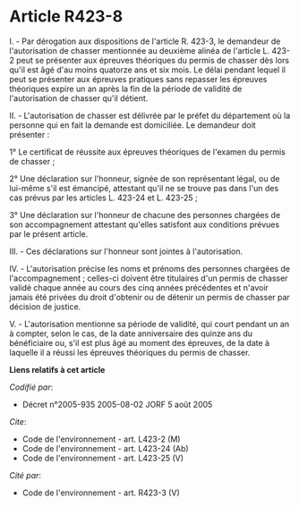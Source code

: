 # Article R423-8

I. - Par dérogation aux dispositions de l'article R. 423-3, le demandeur de l'autorisation de chasser mentionnée au deuxième
alinéa de l'article L. 423-2 peut se présenter aux épreuves théoriques du permis de chasser dès lors qu'il est âgé d'au moins
quatorze ans et six mois. Le délai pendant lequel il peut se présenter aux épreuves pratiques sans repasser les épreuves
théoriques expire un an après la fin de la période de validité de l'autorisation de chasser qu'il détient.

II. - L'autorisation de chasser est délivrée par le préfet du département où la personne qui en fait la demande est
domiciliée. Le demandeur doit présenter :

1° Le certificat de réussite aux épreuves théoriques de l'examen du permis de chasser ;

2° Une déclaration sur l'honneur, signée de son représentant légal, ou de lui-même s'il est émancipé, attestant qu'il ne se
trouve pas dans l'un des cas prévus par les articles L. 423-24 et L. 423-25 ;

3° Une déclaration sur l'honneur de chacune des personnes chargées de son accompagnement attestant qu'elles satisfont aux
conditions prévues par le présent article.

III. - Ces déclarations sur l'honneur sont jointes à l'autorisation.

IV. - L'autorisation précise les noms et prénoms des personnes chargées de l'accompagnement ; celles-ci doivent être
titulaires d'un permis de chasser validé chaque année au cours des cinq années précédentes et n'avoir jamais été privées du
droit d'obtenir ou de détenir un permis de chasser par décision de justice.

V. - L'autorisation mentionne sa période de validité, qui court pendant un an à compter, selon le cas, de la date
anniversaire des quinze ans du bénéficiaire ou, s'il est plus âgé au moment des épreuves, de la date à laquelle il a réussi
les épreuves théoriques du permis de chasser.

**Liens relatifs à cet article**

_Codifié par_:

  - Décret n°2005-935 2005-08-02 JORF 5 août 2005

_Cite_:

  - Code de l'environnement - art. L423-2 (M)
  - Code de l'environnement - art. L423-24 (Ab)
  - Code de l'environnement - art. L423-25 (V)

_Cité par_:

  - Code de l'environnement - art. R423-3 (V)
